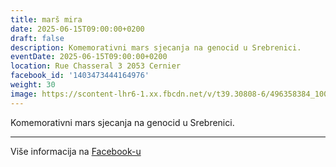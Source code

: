 ```yaml
---
title: marš mira
date: 2025-06-15T09:00:00+0200
draft: false
description: Komemorativni mars sjecanja na genocid u Srebrenici.
eventDate: 2025-06-15T09:00:00+0200
location: Rue Chasseral 3 2053 Cernier
facebook_id: '1403473444164976'
weight: 30
image: https://scontent-lhr6-1.xx.fbcdn.net/v/t39.30808-6/496358384_1007574214836511_4806363768185633011_n.jpg?_nc_cat=102&ccb=1-7&_nc_sid=9e60e4&_nc_ohc=JovBrRU3HxAQ7kNvwFmGwnP&_nc_oc=AdlGwPed3YJP96Tg8tBs4R1dF17e5ISPgsWqjCi2Fn9nF9q2kYUqEOH9hkoZ363kKgg&_nc_zt=23&_nc_ht=scontent-lhr6-1.xx&edm=ABTKTjYEAAAA&_nc_gid=nsGYgEeDIW53htKRMyF1FA&oh=00_AfP_3pLKXVG2Tocim0eMyM5r4rY6Q_0CQy7yA-PL5NYf1w&oe=685E812E
---
```


Komemorativni mars sjecanja na genocid u Srebrenici.

---

Više informacija na [Facebook-u](https://facebook.com/events/1403473444164976)